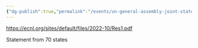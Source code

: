 ```yaml
---
{"dg-publish":true,"permalink":"/events/un-general-assembly-joint-statement-on-lethal-autonomous-weapons-systems/"}
---
```


https://ecnl.org/sites/default/files/2022-10/Res1.pdf

Statement from 70 states



